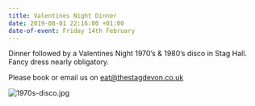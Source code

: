 ```yaml
---
title: Valentines Night Dinner
date: 2019-08-01 22:16:00 +01:00
date-of-event: Friday 14th February
---
```


Dinner followed by a Valentines Night 1970’s & 1980’s disco in Stag Hall. Fancy dress nearly obligatory.

Please book or email us on [eat@thestagdevon.co.uk](mailto:eat@thestagdevon.co.uk?subject=Valentines)

![1970s-disco.jpg](/uploads/1970s-disco.jpg)